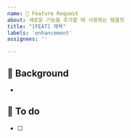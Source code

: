 ```yaml
---
name: 🚀 Feature Request
about: 새로운 기능을 추가할 때 사용하는 템플릿
title: "[FEAT] 제목"
labels: 'enhancement'
assignees: ''

---
```


## 📜 Background
<!-- 간단한 설명 -->
- 

## 📝 To do 
- [ ]